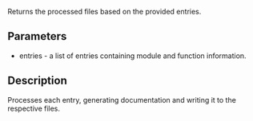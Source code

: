 Returns the processed files based on the provided entries.

## Parameters

- entries - a list of entries containing module and function information.
  
## Description
Processes each entry, generating documentation and writing it to the respective files.